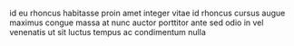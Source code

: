 id eu rhoncus habitasse proin amet integer vitae id rhoncus cursus augue maximus
congue massa at nunc auctor porttitor ante sed odio in vel venenatis ut sit
luctus tempus ac condimentum nulla